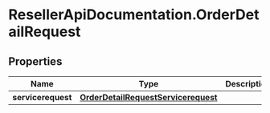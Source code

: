 # ResellerApiDocumentation.OrderDetailRequest

## Properties

Name | Type | Description | Notes
------------ | ------------- | ------------- | -------------
**servicerequest** | [**OrderDetailRequestServicerequest**](OrderDetailRequestServicerequest.md) |  | [optional] 


